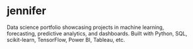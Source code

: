 # jennifer
Data science portfolio showcasing projects in machine learning, forecasting, predictive analytics, and dashboards. Built with Python, SQL, scikit-learn, TensorFlow, Power BI, Tableau, etc.
